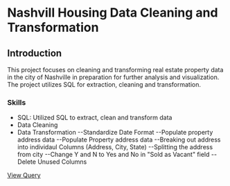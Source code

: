 # Nashvill Housing Data Cleaning and Transformation

## Introduction
This project focuses on cleaning and transforming real estate property data in the city of Nashville in preparation for further analysis and visualization. The project utilizes SQL for extraction, cleaning and transformation.
### Skills
- SQL: Utilized SQL to extract, clean and transform data
- Data Cleaning
- Data Transformation
--Standardize Date Format
--Populate property address data
--Populate Property address data
--Breaking out address into individaul Columns (Address, City, State)
--Splitting the address from city
--Change Y and N to Yes and No in "Sold as Vacant" field
--Delete Unused Columns
  
[View Query](https://github.com/atamgbo/NashvilleHousing/blob/main/NashvilleHousing%20Data%20Transformation%20in%20SQL.sql)
